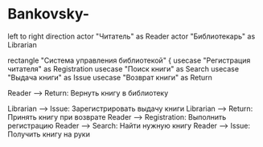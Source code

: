 # Bankovsky-
left to right direction
actor "Читатель" as Reader
actor "Библиотекарь" as Librarian

rectangle "Система управления библиотекой" {
usecase "Регистрация читателя" as Registration
usecase "Поиск книги" as Search
usecase "Выдача книги" as Issue
usecase "Возврат книги" as Return

Reader --> Return: Вернуть книгу в библиотеку

Librarian --> Issue: Зарегистрировать выдачу книги
Librarian --> Return: Принять книгу при возврате
Reader --> Registration: Выполнить регистрацию
Reader --> Search: Найти нужную книгу
Reader --> Issue: Получить книгу на руки
